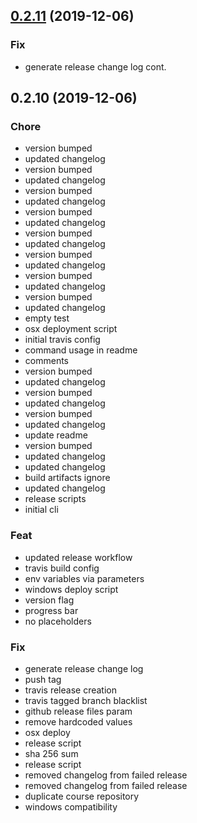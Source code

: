 
<a name="0.2.11"></a>
## [0.2.11](https://github.com/ajdnik/decrypo/compare/0.2.10...0.2.11) (2019-12-06)

### Fix

* generate release change log cont.


<a name="0.2.10"></a>
## 0.2.10 (2019-12-06)

### Chore

* version bumped
* updated changelog
* version bumped
* updated changelog
* version bumped
* updated changelog
* version bumped
* updated changelog
* version bumped
* updated changelog
* version bumped
* updated changelog
* version bumped
* updated changelog
* version bumped
* updated changelog
* empty test
* osx deployment script
* initial travis config
* command usage in readme
* comments
* version bumped
* updated changelog
* version bumped
* updated changelog
* version bumped
* updated changelog
* update readme
* version bumped
* updated changelog
* updated changelog
* build artifacts ignore
* updated changelog
* release scripts
* initial cli

### Feat

* updated release workflow
* travis build config
* env variables via parameters
* windows deploy script
* version flag
* progress bar
* no placeholders

### Fix

* generate release change log
* push tag
* travis release creation
* travis tagged branch blacklist
* github release files param
* remove hardcoded values
* osx deploy
* release script
* sha 256 sum
* release script
* removed changelog from failed release
* removed changelog from failed release
* duplicate course repository
* windows compatibility

